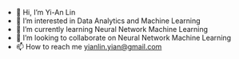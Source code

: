 - 👋 Hi, I’m Yi-An Lin
- 👀 I’m interested in Data Analytics and Machine Learning
- 🌱 I’m currently learning Neural Network Machine Learning
- 💞️ I’m looking to collaborate on Neural Network Machine Learning
- 📫 How to reach me yianlin.yian@gmail.com

<!---
yianlin1993/yianlin1993 is a ✨ special ✨ repository because its `README.md` (this file) appears on your GitHub profile.
You can click the Preview link to take a look at your changes.
--->
